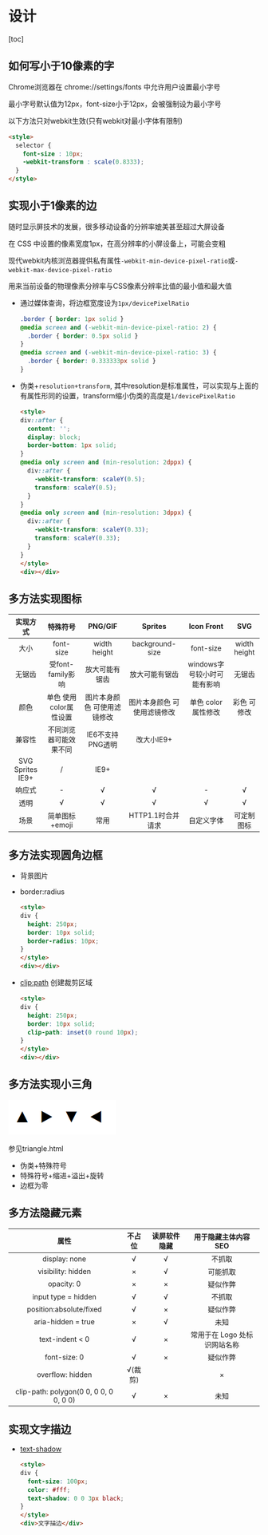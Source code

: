 # 设计

[toc]

## 如何写小于10像素的字

Chrome浏览器在 chrome://settings/fonts 中允许用户设置最小字号

最小字号默认值为12px，font-size小于12px，会被强制设为最小字号

以下方法只对webkit生效(只有webkit对最小字体有限制)

```html
<style>
  selector {
    font-size : 10px;
    -webkit-transform : scale(0.8333);
  }
</style>
```

## 实现小于1像素的边

随时显示屏技术的发展，很多移动设备的分辨率媲美甚至超过大屏设备

在 CSS 中设置的像素宽度1px，在高分辨率的小屏设备上，可能会变粗

现代webkit内核浏览器提供私有属性`-webkit-min-device-pixel-ratio`或`-webkit-max-device-pixel-ratio`

用来当前设备的物理像素分辨率与CSS像素分辨率比值的最小值和最大值

- 通过媒体查询，将边框宽度设为`1px/devicePixelRatio`

  ```css
  .border { border: 1px solid }
  @media screen and (-webkit-min-device-pixel-ratio: 2) {
    .border { border: 0.5px solid }
  }
  @media screen and (-webkit-min-device-pixel-ratio: 3) {
    .border { border: 0.333333px solid }
  }
  ```

- 伪类+`resolution+transform`, 其中resolution是标准属性，可以实现与上面的有属性形同的设置，transform缩小伪类的高度是`1/devicePixelRatio`

  ```html
  <style>
  div::after {
    content: '';
    display: block;
    border-bottom: 1px solid;
  }
  @media only screen and (min-resolution: 2dppx) {
    div::after {
      -webkit-transform: scaleY(0.5);
      transform: scaleY(0.5);
    }
  }
  @media only screen and (min-resolution: 3dppx) {
    div::after {
      -webkit-transform: scaleY(0.33);
      transform: scaleY(0.33);
    }
  }
  </style>
  <div></div>
  ```

## 多方法实现图标

|实现方式|特殊符号|PNG/GIF|Sprites|Icon Front|SVG|
|:---:|:---:|:---:|:---:|:---:|:---:|
|大小|font-size|width height|background-size|font-size|width height|
|无锯齿|受font-family影响|放大可能有锯齿|放大可能有锯齿|windows字号较小时可能有影响|无锯齿|
|颜色|单色 使用color属性设置|图片本身颜色 可使用滤镜修改|图片本身颜色 可使用滤镜修改|单色 color属性修改|彩色 可修改|
|兼容性|不同浏览器可能效果不同|IE6不支持PNG透明|改大小IE9+
SVG Sprites IE9+|/|IE9+|
|响应式|-|√|√|-|√|
|透明|√|√|√|√|√|
|场景|简单图标+emoji|常用|HTTP1.1时合并请求|自定义字体|可定制图标|

## 多方法实现圆角边框

- 背景图片
- border:radius

  ```html
  <style>
  div {
    height: 250px;
    border: 10px solid;
    border-radius: 10px;
  }
  </style>
  <div></div>
  ```

- [clip:path](https://developer.mozilla.org/zh-CN/docs/Web/CSS/clip-path) 创建裁剪区域

  ```html
  <style>
  div {
    height: 250px;
    border: 10px solid;
    clip-path: inset(0 round 10px);
  }
  </style>
  <div></div>
  ```

## 多方法实现小三角

![三角](img/triangle.png)

参见triangle.html

- 伪类+特殊符号
- 特殊符号+缩进+溢出+旋转
- 边框为零

## 多方法隐藏元素

|属性|不占位|读屏软件隐藏|用于隐藏主体内容SEO|
|:---:|:---:|:---:|:---:|
|display: none|√|√|不抓取|
|visibility: hidden|×|√|可能抓取|
|opacity: 0|×|×|疑似作弊|
|input type = hidden|√|√|不抓取|
|position:absolute/fixed|√|×|疑似作弊|
|aria-hidden = true|×|√|未知|
|text-indent < 0|√|×|常用于在 Logo 处标识网站名称|
|font-size: 0|√|×|疑似作弊|
|overflow: hidden|√(裁剪)||×|抓取|
|clip-path: polygon(0 0, 0 0, 0 0, 0 0)|√|×|未知|

## 实现文字描边

- [text-shadow](https://developer.mozilla.org/zh-CN/docs/Web/CSS/text-shadow)

  ```html
  <style>
  div {
    font-size: 100px;
    color: #fff;
    text-shadow: 0 0 3px black;
  }
  </style>
  <div>文字描边</div>
  ```

